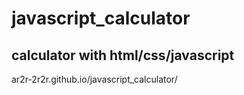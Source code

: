 # javascript_calculator
## calculator with html/css/javascript
ar2r-2r2r.github.io/javascript_calculator/
